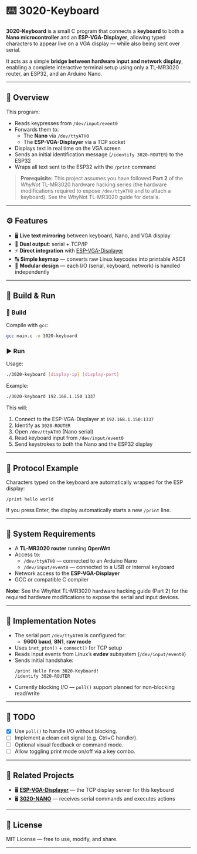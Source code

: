 # ⌨️ 3020-Keyboard

**3020-Keyboard** is a small C program that connects a **keyboard** to both a **Nano microcontroller** and an **ESP-VGA-Displayer**, allowing typed characters to appear live on a VGA display — while also being sent over serial.

It acts as a simple **bridge between hardware input and network display**, enabling a complete interactive terminal setup using only a TL-MR3020 router, an ESP32, and an Arduino Nano.

---

## 🧠 Overview

This program:
- Reads keypresses from `/dev/input/event0`
- Forwards them to:
  - The **Nano** via `/dev/ttyATH0`
  - The **ESP-VGA-Displayer** via a TCP socket
- Displays text in real time on the VGA screen
- Sends an initial identification message (`/identify 3020-ROUTER`) to the ESP32
- Wraps all text sent to the ESP32 with the `/print` command

> **Prerequisite:** This project assumes you have followed **Part 2** of the *WhyNot* TL-MR3020 hardware hacking series (the hardware modifications required to expose `/dev/ttyATH0` and to attach a keyboard). See the WhyNot TL-MR3020 guide for details.

---

## ⚙️ Features
- 🖥️ **Live text mirroring** between keyboard, Nano, and VGA display  
- 🔌 **Dual output**: serial + TCP/IP  
- ⚡ **Direct integration** with [ESP-VGA-Displayer](https://github.com/3020-PROJECT/esp-VGA-Displayer)  
- 🔠 **Simple keymap** — converts raw Linux keycodes into printable ASCII  
- 🧩 **Modular design** — each I/O (serial, keyboard, network) is handled independently  

---

## 🧱 Build & Run

### 🔨 Build
Compile with `gcc`:
```bash
gcc main.c -o 3020-keyboard
```

### ▶️ Run
Usage:
```bash
./3020-keyboard [display-ip] [display-port]
```

Example:
```bash
./3020-keyboard 192.168.1.150 1337
```

This will:
1. Connect to the ESP-VGA-Displayer at `192.168.1.150:1337`
2. Identify as `3020-ROUTER`
3. Open `/dev/ttyATH0` (Nano serial)
4. Read keyboard input from `/dev/input/event0`
5. Send keystrokes to both the Nano and the ESP32 display

---

## 📡 Protocol Example

Characters typed on the keyboard are automatically wrapped for the ESP display:

```
/print hello world
```

If you press Enter, the display automatically starts a new `/print` line.

---

## 🧰 System Requirements
- A **TL-MR3020 router** running **OpenWrt**  
- Access to:
  - `/dev/ttyATH0` — connected to an Arduino Nano  
  - `/dev/input/event0` — connected to a USB or internal keyboard  
- Network access to the **ESP-VGA-Displayer**  
- GCC or compatible C compiler  

**Note:** See the WhyNot TL-MR3020 hardware hacking guide (Part 2) for the required hardware modifications to expose the serial and input devices.

---

## 🧩 Implementation Notes
- The serial port `/dev/ttyATH0` is configured for:
  - **9600 baud**, **8N1**, **raw mode**
- Uses `inet_pton()` + `connect()` for TCP setup  
- Reads input events from Linux’s **evdev** subsystem (`/dev/input/event0`)  
- Sends initial handshake:
  ```
  /print Hello From 3020-Keyboard!
  /identify 3020-ROUTER
  ```
- Currently blocking I/O — `poll()` support planned for non-blocking read/write  

---

## 🚧 TODO
- [X] Use `poll()` to handle I/O without blocking.
- [ ] Implement a clean exit signal (e.g. Ctrl+C handler).
- [ ] Optional visual feedback or command mode.
- [ ] Allow toggling print mode on/off via a key combo.

---

## 🤝 Related Projects
- 🖥️ **[ESP-VGA-Displayer](https://github.com/0rayn/esp-vga-displayer)** — the TCP display server for this keyboard  
- 🖥️ **[3020-NANO](https://github.com/3020-PROJECT/3020-NANO)** — receives serial commands and executes actions 
---

## 🧩 License
MIT License — free to use, modify, and share.

---
